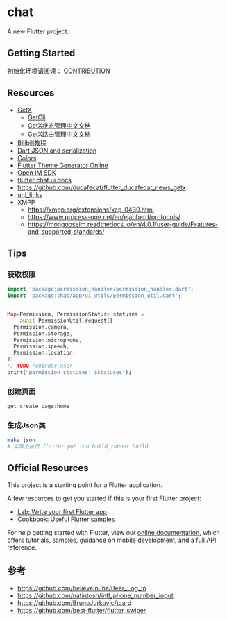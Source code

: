 # chat

A new Flutter project.

## Getting Started

初始化环境请阅读： [CONTRIBUTION](CONTRIBUTION.md)

## Resources

- [GetX](https://github.com/jonataslaw/getx)
  - [GetCli](https://github.com/jonataslaw/get_cli)
  - [GetX状态管理中文文档](https://github.com/jonataslaw/getx/blob/master/documentation/zh_CN/state_management.md)
  - [GetX路由管理中文文档](https://github.com/jonataslaw/getx/blob/master/documentation/zh_CN/route_management.md)
- [Bilibili教程](https://space.bilibili.com/404904528/channel/detail?cid=177514&ctype=0)
- [Dart JSON and serialization](https://flutter.dev/docs/development/data-and-backend/json#code-generation)
- [Colors](https://coolors.co/palettes/trending)
- [Flutter Theme Generator Online](https://zeshuaro.github.io/flutter_theme/#/)
- [Open IM SDK](https://github.com/OpenIMSDK/Open-IM-SDK-Flutter)
- [flutter chat ui docs](https://docs.flyer.chat/flutter/chat-ui/advanced-usage)
- https://github.com/ducafecat/flutter_ducafecat_news_getx
- [uni_links](https://pub.dev/packages/uni_links)
- XMPP
  - <https://xmpp.org/extensions/xep-0430.html>
  - https://www.process-one.net/en/ejabberd/protocols/
  - https://mongooseim.readthedocs.io/en/4.0.1/user-guide/Features-and-supported-standards/
## Tips

### 获取权限 

```dart
import 'package:permission_handler/permission_handler.dart';
import 'package:chat/app/ui_utils/permission_util.dart';


Map<Permission, PermissionStatus> statuses =
    await PermissionUtil.request([
  Permission.camera,
  Permission.storage,
  Permission.microphone,
  Permission.speech,
  Permission.location,
]);
// TODO reminder user
print("permission statuses: $statuses");
```

### 创建页面

```bash
get create page:home
```

### 生成Json类

```bash
make json
# 实际上执行 flutter pub run build_runner build 
```
## Official Resources

This project is a starting point for a Flutter application.

A few resources to get you started if this is your first Flutter project:

- [Lab: Write your first Flutter app](https://flutter.dev/docs/get-started/codelab)
- [Cookbook: Useful Flutter samples](https://flutter.dev/docs/cookbook)

For help getting started with Flutter, view our
[online documentation](https://flutter.dev/docs), which offers tutorials,
samples, guidance on mobile development, and a full API reference.

## 参考
- https://github.com/believeInJha/Bear_Log_In
- https://github.com/natintosh/intl_phone_number_input
- https://github.com/BrunoJurkovic/tcard
- https://github.com/best-flutter/flutter_swiper
